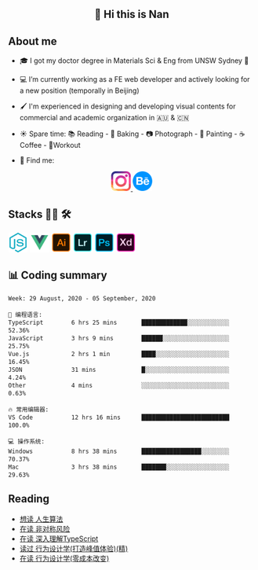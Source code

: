<h2 align="center">👋 Hi this is Nan</h2>

## About me

- 🎓 I got my doctor degree in Materials Sci & Eng from UNSW Sydney :koala:

- :computer: I’m currently working as a FE web developer and actively looking for a new position (temporally in Beijing)

- :paintbrush: I'm experienced in designing and developing visual contents for commercial and academic organization in :australia: & :cn:

- :sunny: Spare time: :books: Reading - :bread: Baking - :camera: Photograph - :art: Painting - :coffee: Coffee - 💪Workout

- 💬 Find me:
<div align="center">
<a href="https://www.instagram.com/divetothesea/">

<img src="https://raw.githubusercontent.com/southchen/southchen/master/assets/instagram.svg" height="40em"  alt="divetothesea instagram"/>
</a>
<a href="https://www.behance.net/southchen">
<img src="https://raw.githubusercontent.com/southchen/southchen/master/assets/Behance.svg" height="40em"  alt="behance"/>
</a>
</div>

## Stacks 👨‍💻 🛠

<p align='left'>
<div style="display:inline-block">
<img src="https://raw.githubusercontent.com/southchen/southchen/master/assets/JavaScript.svg" height="40em"  alt="javascript"/>
<img src="https://raw.githubusercontent.com/southchen/southchen/master/assets/Vue.svg" height="40em"  alt="vue"/>
<img src="https://raw.githubusercontent.com/southchen/southchen/master/assets/Adobe Ai.svg" height="40em"  alt="adobe ai"/>
<img src="https://raw.githubusercontent.com/southchen/southchen/master/assets/Adobe Lr.svg" height="40em"  alt="adobe lr"/>
<img src="https://raw.githubusercontent.com/southchen/southchen/master/assets/Adobe Ps.svg" height="40em"  alt="adobe Ps"/>
<img src="https://raw.githubusercontent.com/southchen/southchen/master/assets/Adobe Xd.svg" height="40em"  alt="adobe Xd"/>
</div>
</p>

## 📊 Coding summary

<!--START_SECTION:waka-->
```text
Week: 29 August, 2020 - 05 September, 2020

💬 编程语言: 
TypeScript        6 hrs 25 mins       █████████████░░░░░░░░░░░░   52.36% 
JavaScript        3 hrs 9 mins        ██████░░░░░░░░░░░░░░░░░░░   25.75% 
Vue.js            2 hrs 1 min         ████░░░░░░░░░░░░░░░░░░░░░   16.45% 
JSON              31 mins             █░░░░░░░░░░░░░░░░░░░░░░░░   4.24% 
Other             4 mins              ░░░░░░░░░░░░░░░░░░░░░░░░░   0.63%

🔥 常用编辑器: 
VS Code           12 hrs 16 mins      █████████████████████████   100.0%

💻 操作系统: 
Windows           8 hrs 38 mins       █████████████████░░░░░░░░   70.37% 
Mac               3 hrs 38 mins       ███████░░░░░░░░░░░░░░░░░░   29.63%

```


<!--END_SECTION:waka-->

## Reading

<!-- DOUBAN-ACTIVITIES:START -->
- [想读 人生算法](https://www.douban.com/doubanapp/dispatch?uri=/status/3093399955/)
- [在读 非对称风险](https://www.douban.com/doubanapp/dispatch?uri=/status/3092709473/)
- [在读 深入理解TypeScript](https://www.douban.com/doubanapp/dispatch?uri=/status/3092709384/)
- [读过 行为设计学(打造峰值体验)(精)](https://www.douban.com/doubanapp/dispatch?uri=/status/3089552571/)
- [在读 行为设计学(零成本改变)](https://www.douban.com/doubanapp/dispatch?uri=/status/3089552375/)
<!-- DOUBAN-ACTIVITIES:END -->
